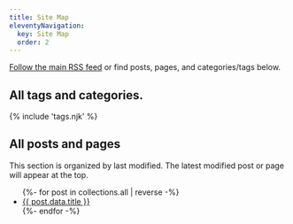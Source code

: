 ```yaml
---
title: Site Map
eleventyNavigation:
  key: Site Map
  order: 2
---
```


<a href="/feed.xml">Follow the main RSS feed</a> or find posts, pages, and categories/tags below.

<h2>All tags and categories.</h2>

{% include 'tags.njk' %}

<h2>All posts and pages</h2>

This section is organized by last modified. The latest modified post or page will appear at the top.

<ul>
{%- for post in collections.all | reverse -%}
<li><a href="{{ post.url }}">{{ post.data.title }}</a></li>
{%- endfor -%}
</ul>
